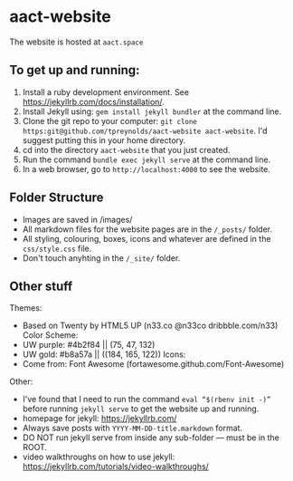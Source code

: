 # aact-website

The website is hosted at `aact.space`
 
## To get up and running:
1. Install a ruby development environment. See https://jekyllrb.com/docs/installation/.
2. Install Jekyll using: `gem install jekyll bundler` at the command line.
3. Clone the git repo to your computer: `git clone https:git@github.com/tpreynolds/aact-website aact-website`. I'd suggest putting this in your home directory.
4. cd into the directory `aact-website` that you just created.
5. Run the command `bundle exec jekyll serve` at the command line.
6. In a web browser, go to `http://localhost:4000` to see the website.

## Folder Structure
 - Images are saved in /images/
 - All markdown files for the website pages are in the `/_posts/` folder. 
 - All styling, colouring, boxes, icons and whatever are defined in the `css/style.css` file. 
 - Don't touch anyhting in the `/_site/` folder.

## Other stuff 
Themes:
 - Based on Twenty by HTML5 UP (n33.co @n33co dribbble.com/n33)
Color Scheme:
 - UW purple: #4b2f84 || (75, 47, 132)
 - UW gold: #b8a57a || ((184, 165, 122))
Icons: 
 - Come from: Font Awesome (fortawesome.github.com/Font-Awesome)

Other:
 - I've found that I need to run the command `eval “$(rbenv init -)”` before running `jekyll serve` to get the website up and running. 
 - homepage for jekyll: https://jekyllrb.com/ 
 - Always save posts with `YYYY-MM-DD-title.markdown` format.
 - DO NOT run jekyll serve from inside any sub-folder — must be in the ROOT.
 - video walkthroughs on how to use jekyll: https://jekyllrb.com/tutorials/video-walkthroughs/ 



